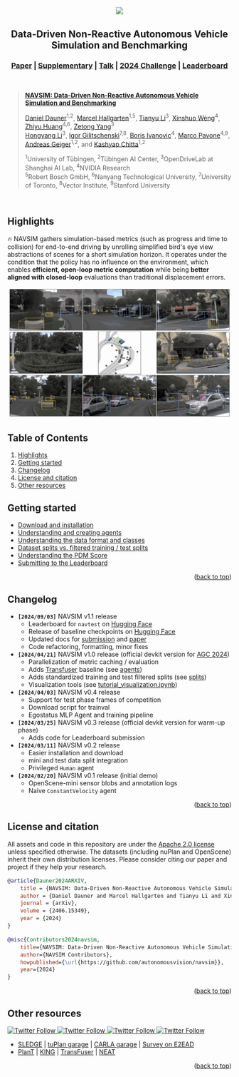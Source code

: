 <div id="top" align="center">

<p align="center">
  <img src="assets/navsim_transparent.png" width="600">
  <h2 align="center">Data-Driven Non-Reactive Autonomous Vehicle Simulation and Benchmarking</h1>
  <h3 align="center"><a href="https://arxiv.org/abs/2406.15349">Paper</a> | <a href="https://danieldauner.github.io/assets/pdf/Dauner2024NIPS_supplementary.pdf">Supplementary</a> | <a href="https://www.youtube.com/watch?v=Qe76HRmPDe0">Talk</a> | <a href="https://opendrivelab.com/challenge2024/#end_to_end_driving_at_scale">2024 Challenge</a> | <a href="https://huggingface.co/spaces/AGC2024-P/e2e-driving-navsim">Leaderboard</a>  </h3>
</p>

</div>

<br/>


> [**NAVSIM: Data-Driven Non-Reactive Autonomous Vehicle Simulation and Benchmarking**](https://arxiv.org/abs/2406.15349)
> 
> [Daniel Dauner](https://danieldauner.github.io/)<sup>1,2</sup>, [Marcel Hallgarten](https://mh0797.github.io/)<sup>1,5</sup>, [Tianyu Li](https://github.com/sephyli)<sup>3</sup>, [Xinshuo Weng](https://xinshuoweng.com/)<sup>4</sup>, [Zhiyu Huang](https://mczhi.github.io/)<sup>4,6</sup>, [Zetong Yang](https://scholar.google.com/citations?user=oPiZSVYAAAAJ)<sup>3</sup>\
> [Hongyang Li](https://lihongyang.info/)<sup>3</sup>, [Igor Gilitschenski](https://www.gilitschenski.org/igor/)<sup>7,8</sup>, [Boris Ivanovic](https://www.borisivanovic.com/)<sup>4</sup>, [Marco Pavone](https://web.stanford.edu/~pavone/)<sup>4,9</sup>, [Andreas Geiger](https://www.cvlibs.net/)<sup>1,2</sup>, and [Kashyap Chitta](https://kashyap7x.github.io/)<sup>1,2</sup>  <br>
> 
> <sup>1</sup>University of Tübingen, <sup>2</sup>Tübingen AI Center, <sup>3</sup>OpenDriveLab at Shanghai AI Lab, <sup>4</sup>NVIDIA Research\
> <sup>5</sup>Robert Bosch GmbH, <sup>6</sup>Nanyang Technological University, <sup>7</sup>University of Toronto, <sup>8</sup>Vector Institute, <sup>9</sup>Stanford University
>
<br/>


## Highlights <a name="highlight"></a>

🔥 NAVSIM gathers simulation-based metrics (such as progress and time to collision) for end-to-end driving by unrolling simplified bird's eye view abstractions of scenes for a short simulation horizon. It operates under the condition that the policy has no influence on the environment, which enables **efficient, open-loop metric computation** while being **better aligned with closed-loop** evaluations than traditional displacement errors. 

<p align="center">
  <img src="assets/navsim_cameras.gif" width="800">
</p>

## Table of Contents
1. [Highlights](#highlight)
2. [Getting started](#gettingstarted)
3. [Changelog](#changelog)
4. [License and citation](#licenseandcitation)
5. [Other resources](#otherresources)


## Getting started <a name="gettingstarted"></a>

- [Download and installation](docs/install.md)
- [Understanding and creating agents](docs/agents.md) 
- [Understanding the data format and classes](docs/cache.md)
- [Dataset splits vs. filtered training / test splits](docs/splits.md)
- [Understanding the PDM Score](docs/metrics.md)
- [Submitting to the Leaderboard](docs/submission.md)
  
<p align="right">(<a href="#top">back to top</a>)</p>


## Changelog <a name="changelog"></a>
- **`[2024/09/03]`** NAVSIM v1.1 release
  - Leaderboard for `navtest` on [Hugging Face](https://huggingface.co/spaces/AGC2024-P/e2e-driving-navsim)
  - Release of baseline checkpoints on [Hugging Face](https://huggingface.co/autonomousvision/navsim_baselines)
  - Updated docs for [submission](docs/submission.md) and [paper](https://arxiv.org/abs/2406.15349)
  - Code refactoring, formatting, minor fixes
- **`[2024/04/21]`** NAVSIM v1.0 release (official devkit version for [AGC 2024](https://opendrivelab.com/challenge2024/#end_to_end_driving_at_scale))
  - Parallelization of metric caching / evaluation
  - Adds [Transfuser](https://arxiv.org/abs/2205.15997) baseline (see [agents](docs/agents.md#Baselines))
  - Adds standardized training and test filtered splits (see [splits](docs/splits.md))
  - Visualization tools (see [tutorial_visualization.ipynb](tutorial/tutorial_visualization.ipynb))
- **`[2024/04/03]`** NAVSIM v0.4 release
  - Support for test phase frames of competition
  - Download script for trainval
  - Egostatus MLP Agent and training pipeline
- **`[2024/03/25]`** NAVSIM v0.3 release (official devkit version for warm-up phase)
  - Adds code for Leaderboard submission
- **`[2024/03/11]`** NAVSIM v0.2 release
  - Easier installation and download
  - mini and test data split integration
  - Privileged `Human` agent
- **`[2024/02/20]`** NAVSIM v0.1 release (initial demo)
  - OpenScene-mini sensor blobs and annotation logs
  - Naive `ConstantVelocity` agent


<p align="right">(<a href="#top">back to top</a>)</p>


## License and citation <a name="licenseandcitation"></a>
All assets and code in this repository are under the [Apache 2.0 license](./LICENSE) unless specified otherwise. The datasets (including nuPlan and OpenScene) inherit their own distribution licenses. Please consider citing our paper and project if they help your research.

```BibTeX
@article{Dauner2024ARXIV,
    title = {NAVSIM: Data-Driven Non-Reactive Autonomous Vehicle Simulation and Benchmarking},
    author = {Daniel Dauner and Marcel Hallgarten and Tianyu Li and Xinshuo Weng and Zhiyu Huang and Zetong Yang and Hongyang Li and Igor Gilitschenski and Boris Ivanovic and Marco Pavone and Andreas Geiger and Kashyap Chitta},
    journal = {arXiv},
    volume = {2406.15349},
    year = {2024}
} 
```

```BibTeX
@misc{Contributors2024navsim,
    title={NAVSIM: Data-Driven Non-Reactive Autonomous Vehicle Simulation and Benchmarking},
    author={NAVSIM Contributors},
    howpublished={\url{https://github.com/autonomousvision/navsim}},
    year={2024}
} 
```

<p align="right">(<a href="#top">back to top</a>)</p>


## Other resources <a name="otherresources"></a>

<a href="https://twitter.com/AutoVisionGroup" target="_blank">
    <img alt="Twitter Follow" src="https://img.shields.io/twitter/follow/Awesome Vision Group?style=social&color=brightgreen&logo=twitter" />
  </a>
<a href="https://twitter.com/kashyap7x" target="_blank">
    <img alt="Twitter Follow" src="https://img.shields.io/twitter/follow/Kashyap Chitta?style=social&color=brightgreen&logo=twitter" />
  </a>
<a href="https://twitter.com/DanielDauner" target="_blank">
    <img alt="Twitter Follow" src="https://img.shields.io/twitter/follow/Daniel Dauner?style=social&color=brightgreen&logo=twitter" />
  </a>
<a href="https://twitter.com/MHallgarten0797" target="_blank">
    <img alt="Twitter Follow" src="https://img.shields.io/twitter/follow/Marcel Hallgarten?style=social&color=brightgreen&logo=twitter" />
  </a>

- [SLEDGE](https://github.com/autonomousvision/sledge) | [tuPlan garage](https://github.com/autonomousvision/tuplan_garage) | [CARLA garage](https://github.com/autonomousvision/carla_garage) | [Survey on E2EAD](https://github.com/OpenDriveLab/End-to-end-Autonomous-Driving)
- [PlanT](https://github.com/autonomousvision/plant) | [KING](https://github.com/autonomousvision/king) | [TransFuser](https://github.com/autonomousvision/transfuser) | [NEAT](https://github.com/autonomousvision/neat)

<p align="right">(<a href="#top">back to top</a>)</p>
